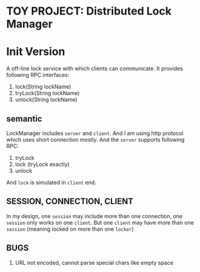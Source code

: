# TOY PROJECT: Distributed Lock Manager

# Init Version
A off-line lock service with which clients can communicate. It provides following RPC interfaces:

1. lock(String lockName)
2. tryLock(String lockName)
3. unlock(String lockName)

## semantic
LockManager includes `server` and `client`. And I am using http protocol which uses short connection mostly.
And the `server` supports following RPC:
1. tryLock
2. lock  (tryLock exactly)
3. unlock

And `lock` is simulated in `client` end.

## SESSION, CONNECTION, CLIENT
In my design, one `session` may include more than one connection, one `session` only works on one `client`. But one `client`
may have more than one `session` (meaning locked on more than one `locker`)
 

## BUGS
1. URL not encoded, cannot parse special chars like empty space
